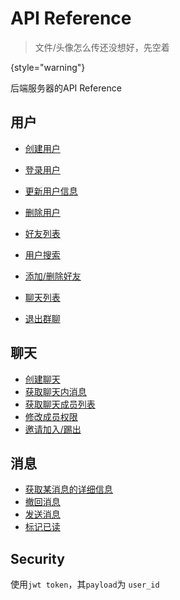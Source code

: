 # API Reference

> 文件/头像怎么传还没想好，先空着
>
{style="warning"}

后端服务器的API Reference

## 用户

- [创建用户](Create-user.md)
- [登录用户](Logs-user-into-the-system.md)
- [更新用户信息](Update-user.md)
- [删除用户](Delete-user.md)


- [好友列表](Get-the-user-s-friends-list.md)
- [用户搜索](Search-for-users.md)
- [添加/删除好友](Make-delete-a-friend.md)


- [聊天列表](Get-the-user-s-chat-list.md)
- [退出群聊](Exit-chat.md)


## 聊天

- [创建聊天](Create-a-chat.md)
- [获取聊天内消息](Get-message-list.md)
- [获取聊天成员列表](Get-member-list.md)
- [修改成员权限](Change-member-privilege.md)
- [邀请加入/踢出](Invite-kick-a-member.md)

## 消息

- [获取某消息的详细信息](Get-a-message.md)
- [撤回消息](Delete-a-message.md)
- [发送消息](Post-a-message.md)
- [标记已读](Read-a-message.md)

## Security

使用`jwt token`，其`payload`为 `user_id`

<!-- Use the <api-doc> element to generate the documentation for a few specific endpoints and methods with the same tag 
or <api-endpoint> element to generate the documentation for a specific endpoint and method.
See the subsections here for specific examples. -->
